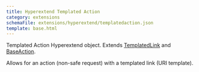 ```yaml
---
title: Hyperextend Templated Action
category: extensions
schemaFile: extensions/hyperextend/templatedaction.json
template: base.html
---
```


Templated Action Hyperextend object. Extends [TemplatedLink](/extensions/hyperextend/templatedlink) and [BaseAction](/extensions/hyperextend/baseaction).

Allows for an action (non-safe request) with a templated link (URI template).